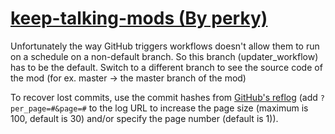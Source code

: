 # [keep-talking-mods (By perky)](https://github.com/perky/keep-talking-mods)

Unfortunately the way GitHub triggers workflows doesn't allow them to run on a schedule on a non-default branch. So this branch (updater_workflow) has to be the default. Switch to a different branch to see the source code of the mod (for ex. master -> the master branch of the mod)

To recover lost commits, use the commit hashes from [GitHub's reflog](https://api.github.com/repos/KtaneModules/keep-talking-mods-perky/events) (add `?per_page=#&page=#` to the log URL to increase the page size (maximum is 100, default is 30) and/or specify the page number (default is 1)).
